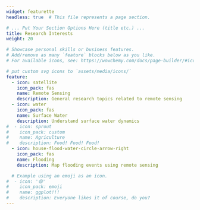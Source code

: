 ```yaml
---
widget: featurette
headless: true  # This file represents a page section.

# ... Put Your Section Options Here (title etc.) ...
title: Research Interests
weight: 20

# Showcase personal skills or business features.
# Add/remove as many `feature` blocks below as you like.
# For available icons, see: https://wowchemy.com/docs/page-builder/#icons

# put custom svg icons to `assets/media/icons/`
feature:
  - icon: satellite
    icon_pack: fas
    name: Remote Sensing
    description: General research topics related to remote sensing
  - icon: water
    icon_pack: fas
    name: Surface Water
    description: Understand surface water dynamics 
#  - icon: sprout
#    icon_pack: custom
#    name: Agriculture
#    description: Food! Food! Food!
  - icon: house-flood-water-circle-arrow-right
    icon_pack: fas
    name: Flooding
    description: Map flooding events using remote sensing

  # Example using an emoji as an icon.
#  - icon: '😄'
#    icon_pack: emoji
#    name: ggplot!!!
#    description: Everyone likes it of course, do you?
---
```

